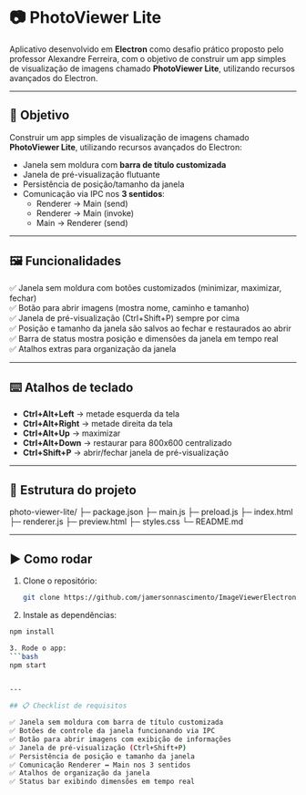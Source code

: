 # 📷 PhotoViewer Lite

Aplicativo desenvolvido em **Electron** como desafio prático proposto pelo professor Alexandre Ferreira, com o objetivo de construir um app simples de visualização de imagens chamado **PhotoViewer Lite**, utilizando recursos avançados do Electron. 

---

## 🚀 Objetivo

Construir um app simples de visualização de imagens chamado **PhotoViewer Lite**, utilizando recursos avançados do Electron:

- Janela sem moldura com **barra de título customizada**
- Janela de pré-visualização flutuante
- Persistência de posição/tamanho da janela
- Comunicação via IPC nos **3 sentidos**:
  - Renderer → Main (send)
  - Renderer → Main (invoke)
  - Main → Renderer (send)

---

## 🖼️ Funcionalidades

✅ Janela sem moldura com botões customizados (minimizar, maximizar, fechar)  
✅ Botão para abrir imagens (mostra nome, caminho e tamanho)  
✅ Janela de pré-visualização (Ctrl+Shift+P) sempre por cima  
✅ Posição e tamanho da janela são salvos ao fechar e restaurados ao abrir  
✅ Barra de status mostra posição e dimensões da janela em tempo real  
✅ Atalhos extras para organização da janela  

---

## ⌨️ Atalhos de teclado

- **Ctrl+Alt+Left** → metade esquerda da tela  
- **Ctrl+Alt+Right** → metade direita da tela  
- **Ctrl+Alt+Up** → maximizar  
- **Ctrl+Alt+Down** → restaurar para 800x600 centralizado  
- **Ctrl+Shift+P** → abrir/fechar janela de pré-visualização  

---

## 📂 Estrutura do projeto

photo-viewer-lite/
├─ package.json
├─ main.js
├─ preload.js
├─ index.html
├─ renderer.js
├─ preview.html
├─ styles.css
└─ README.md


---

## ▶️ Como rodar

1. Clone o repositório:
   ```bash
   git clone https://github.com/jamersonnascimento/ImageViewerElectron

2. Instale as dependências:
  ```bash
  npm install

3. Rode o app:
  ```bash	
  npm start


---

## 📋 Checklist de requisitos

✅ Janela sem moldura com barra de título customizada
✅ Botões de controle da janela funcionando via IPC
✅ Botão para abrir imagens com exibição de informações
✅ Janela de pré-visualização (Ctrl+Shift+P)
✅ Persistência de posição e tamanho da janela
✅ Comunicação Renderer ↔ Main nos 3 sentidos
✅ Atalhos de organização da janela
✅ Status bar exibindo dimensões em tempo real